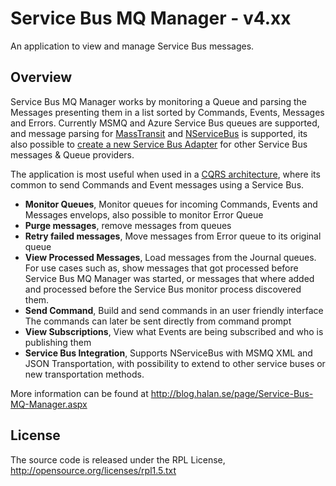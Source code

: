 Service Bus MQ Manager - v4.xx
======================================================================
An application to view and manage Service Bus messages.

## Overview
Service Bus MQ Manager works by monitoring a Queue and parsing the Messages presenting them in a list sorted by Commands, Events, Messages and Errors. Currently MSMQ and Azure Service Bus queues are supported, and message parsing for [MassTransit](https://github.com/jjchiw/ServiceBusMQManager)  and [NServiceBus](https://github.com/danielHalan/ServiceBusMQManager) is supported, its also possible to [create a new Service Bus Adapter](https://github.com/danielHalan/ServiceBusMQManager/wiki/Building-a-Service-Bus-Adapter) for other Service Bus messages & Queue providers.

The application is most useful when used in a [CQRS architecture](http://cqrsinfo.com), where its common to send Commands and Event messages using a Service Bus.

- **Monitor Queues**, Monitor queues for incoming Commands, Events and Messages envelops, also possible to monitor Error Queue
- **Purge messages**, remove messages from queues
- **Retry failed messages**, Move messages from Error queue to its original queue
- **View Processed Messages**, Load messages from the Journal queues. For use cases such as, show messages that got processed before Service Bus MQ Manager was started, or messages that where added and processed before the Service Bus monitor process discovered them.
- **Send Command**, Build and send commands in an user friendly interface The commands can later be sent directly from command prompt
- **View Subscriptions**, View what Events are being subscribed and who is publishing them
- **Service Bus Integration**, Supports NServiceBus with MSMQ XML and JSON Transportation, with possibility to extend to other service buses or new transportation methods.

More information can be found at http://blog.halan.se/page/Service-Bus-MQ-Manager.aspx


## License

The source code is released under the RPL License, 
http://opensource.org/licenses/rpl1.5.txt

